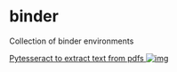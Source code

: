 # binder
Collection of binder environments

[Pytesseract to extract text from pdfs ![img](https://mybinder.org/badge_logo.svg)](https://mybinder.org/v2/gh/akielbowicz/binder.git/pytesseract?urlpath=lab)
